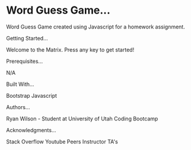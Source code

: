 # Word Guess Game...

Word Guess Game created using Javascript for a homework assignment.

Getting Started...

Welcome to the Matrix.  Press any key to get started!

Prerequisites...

N/A

Built With...

Bootstrap
Javascript


Authors...

Ryan Wilson - Student at University of Utah Coding Bootcamp



Acknowledgments...

Stack Overflow
Youtube
Peers
Instructor
TA's
